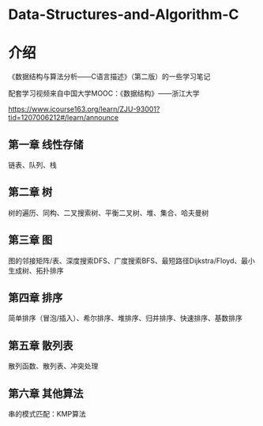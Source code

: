 # Data-Structures-and-Algorithm-C

# 介绍

《数据结构与算法分析——C语言描述》（第二版）的一些学习笔记

配套学习视频来自中国大学MOOC：《数据结构》——浙江大学

https://www.icourse163.org/learn/ZJU-93001?tid=1207006212#/learn/announce

## 第一章 线性存储
链表、队列、栈

## 第二章 树
树的遍历、同构、二叉搜索树、平衡二叉树、堆、集合、哈夫曼树

## 第三章 图
图的邻接矩阵/表、深度搜索DFS、广度搜索BFS、最短路径Dijkstra/Floyd、最小生成树、拓扑排序

## 第四章 排序
简单排序（冒泡/插入）、希尔排序、堆排序、归并排序、快速排序、基数排序

## 第五章 散列表
散列函数、散列表、冲突处理

## 第六章 其他算法
串的模式匹配：KMP算法